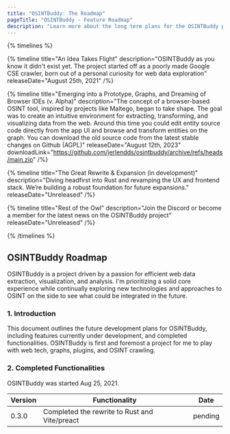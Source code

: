```yaml
---
title: "OSINTBuddy: The Roadmap"
pageTitle: "OSINTBuddy - Feature Roadmap"
description: "Learn more about the long term plans for the OSINTBuddy project."
---
```



{% timelines %}

{% timeline title="An Idea Takes Flight" description="OSINTBuddy as you know it didn't exist yet. The project started off as a poorly made Google CSE crawler, born out of a personal curiosity for web data exploration" releaseDate="August 25th, 2021" /%}


{% timeline title="Emerging into a Prototype, Graphs, and Dreaming of Browser IDEs (v. Alpha)" description="The concept of a browser-based OSINT tool, inspired by projects like Maltego, began to take shape. The goal was to create an intuitive environment for extracting, transforming, and visualizing data from the web. Around this time you could edit entity source code directly from the app UI and browse and transform entities on the graph. You can download the old source code from the latest stable changes on Github (AGPL)" releaseDate="August 12th, 2023" downloadLink="https://github.com/jerlendds/osintbuddy/archive/refs/heads/main.zip"  /%}

{% timeline title="The Great Rewrite & Expansion (in development)" description="Diving headfirst into Rust and revamping the UX and frontend stack. We’re building a robust foundation for future expansions." releaseDate="Unreleased" /%}


{% timeline title="Rest of the Owl" description="Join the Discord or become a member for the latest news on the OSINTBuddy project" releaseDate="Unreleased" /%}

{% /timelines %}


## OSINTBuddy Roadmap

OSINTBuddy is a project driven by a passion for efficient web data extraction, visualization, and analysis. I'm prioritizing a solid core experience while continually exploring new technologies and approaches to OSINT on the side to see what could be integrated in the future.

### 1. Introduction

This document outlines the future development plans for OSINTBuddy, including features currently under development, and completed functionalities. OSINTBuddy is first and foremost a project for me to play with web tech, graphs, plugins, and OSINT crawling.

### 2. Completed Functionalities

OSINTBuddy was started Aug 25, 2021.

| Version | Functionality | Date |
|---------|---------------|------|
| 0.3.0   | Completed the rewrite to Rust and Vite/preact | pending  |
